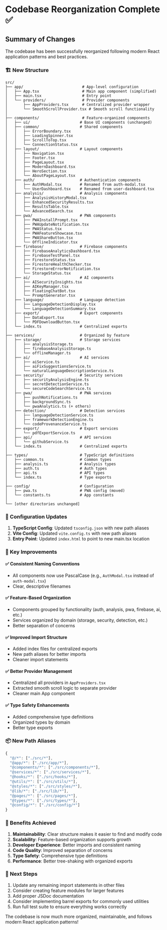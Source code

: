# Codebase Reorganization Complete ✅

## Summary of Changes

The codebase has been successfully reorganized following modern React application patterns and best practices.

### 🏗️ New Structure

```
src/
├── app/                          # App-level configuration
│   ├── App.tsx                   # Main app component (simplified)
│   ├── main.tsx                  # Entry point
│   └── providers/                # Provider components
│       ├── AppProviders.tsx      # Centralized provider wrapper
│       └── SmoothScrollProvider.tsx # Smooth scroll functionality
│
├── components/                   # Feature-organized components
│   ├── ui/                      # Base UI components (unchanged)
│   ├── common/                  # Shared components
│   │   ├── ErrorBoundary.tsx
│   │   ├── LoadingSpinner.tsx
│   │   ├── ScrollToTop.tsx
│   │   └── ConnectionStatus.tsx
│   ├── layout/                  # Layout components
│   │   ├── Navigation.tsx
│   │   ├── Footer.tsx
│   │   ├── PageLayout.tsx
│   │   ├── ModernDashboard.tsx
│   │   ├── HeroSection.tsx
│   │   └── AboutPageLayout.tsx
│   ├── auth/                    # Authentication components
│   │   ├── AuthModal.tsx        # Renamed from auth-modal.tsx
│   │   └── UserDashboard.tsx    # Renamed from user-dashboard.tsx
│   ├── analysis/                # Analysis components
│   │   ├── AnalysisHistoryModal.tsx
│   │   ├── EnhancedSecurityResults.tsx
│   │   ├── ResultsTable.tsx
│   │   └── AdvancedSearch.tsx
│   ├── pwa/                     # PWA components
│   │   ├── PWAInstallPrompt.tsx
│   │   ├── PWAUpdateNotification.tsx
│   │   ├── PWAStatus.tsx
│   │   ├── PWAFeatureShowcase.tsx
│   │   ├── PWAShareButton.tsx
│   │   └── OfflineIndicator.tsx
│   ├── firebase/                # Firebase components
│   │   ├── FirebaseAnalyticsDashboard.tsx
│   │   ├── FirebaseTestPanel.tsx
│   │   ├── FirestoreStatus.tsx
│   │   ├── FirestoreHealthChecker.tsx
│   │   ├── FirestoreErrorNotification.tsx
│   │   └── StorageStatus.tsx
│   ├── ai/                      # AI components
│   │   ├── AISecurityInsights.tsx
│   │   ├── AIKeyManager.tsx
│   │   ├── FloatingChatBot.tsx
│   │   └── PromptGenerator.tsx
│   ├── language/                # Language detection
│   │   ├── LanguageDetectionDisplay.tsx
│   │   └── LanguageDetectionSummary.tsx
│   ├── export/                  # Export components
│   │   ├── DataExport.tsx
│   │   └── PDFDownloadButton.tsx
│   └── index.ts                 # Centralized exports
│
├── services/                    # Organized by feature
│   ├── storage/                 # Storage services
│   │   ├── analysisStorage.ts
│   │   ├── firebaseAnalysisStorage.ts
│   │   └── offlineManager.ts
│   ├── ai/                      # AI services
│   │   ├── aiService.ts
│   │   ├── aiFixSuggestionsService.ts
│   │   └── naturalLanguageDescriptionService.ts
│   ├── security/                # Security services
│   │   ├── securityAnalysisEngine.ts
│   │   ├── secretDetectionService.ts
│   │   └── secureCodeSearchService.ts
│   ├── pwa/                     # PWA services
│   │   ├── pushNotifications.ts
│   │   ├── backgroundSync.ts
│   │   └── pwaAnalytics.ts (+ others)
│   ├── detection/               # Detection services
│   │   ├── languageDetectionService.ts
│   │   ├── frameworkDetectionEngine.ts
│   │   └── codeProvenanceService.ts
│   ├── export/                  # Export services
│   │   └── pdfExportService.ts
│   ├── api/                     # API services
│   │   └── githubService.ts
│   └── index.ts                 # Centralized exports
│
├── types/                       # TypeScript definitions
│   ├── common.ts                # Common types
│   ├── analysis.ts              # Analysis types
│   ├── auth.ts                  # Auth types
│   ├── api.ts                   # API types
│   └── index.ts                 # Type exports
│
├── config/                      # Configuration
│   ├── pwa.ts                   # PWA config (moved)
│   └── constants.ts             # App constants
│
└── [other directories unchanged]
```

### 🔧 Configuration Updates

1. **TypeScript Config**: Updated `tsconfig.json` with new path aliases
2. **Vite Config**: Updated `vite.config.ts` with new path aliases
3. **Entry Point**: Updated `index.html` to point to new main.tsx location

### 🎯 Key Improvements

#### ✅ Consistent Naming Conventions
- All components now use PascalCase (e.g., `AuthModal.tsx` instead of `auth-modal.tsx`)
- Clear, descriptive filenames

#### ✅ Feature-Based Organization
- Components grouped by functionality (auth, analysis, pwa, firebase, ai, etc.)
- Services organized by domain (storage, security, detection, etc.)
- Better separation of concerns

#### ✅ Improved Import Structure
- Added index files for centralized exports
- New path aliases for better imports
- Cleaner import statements

#### ✅ Better Provider Management
- Centralized all providers in `AppProviders.tsx`
- Extracted smooth scroll logic to separate provider
- Cleaner main App component

#### ✅ Type Safety Enhancements
- Added comprehensive type definitions
- Organized types by domain
- Better type exports

### 📦 New Path Aliases

```typescript
{
  "@/*": ["./src/*"],
  "@app/*": ["./src/app/*"],
  "@components/*": ["./src/components/*"],
  "@services/*": ["./src/services/*"],
  "@hooks/*": ["./src/hooks/*"],
  "@utils/*": ["./src/utils/*"],
  "@styles/*": ["./src/styles/*"],
  "@lib/*": ["./src/lib/*"],
  "@pages/*": ["./src/pages/*"],
  "@types/*": ["./src/types/*"],
  "@config/*": ["./src/config/*"]
}
```

### 🎉 Benefits Achieved

1. **Maintainability**: Clear structure makes it easier to find and modify code
2. **Scalability**: Feature-based organization supports growth
3. **Developer Experience**: Better imports and consistent naming
4. **Code Quality**: Improved separation of concerns
5. **Type Safety**: Comprehensive type definitions
6. **Performance**: Better tree-shaking with organized exports

### 🚀 Next Steps

1. Update any remaining import statements in other files
2. Consider creating feature modules for larger features
3. Add proper JSDoc documentation
4. Consider implementing barrel exports for commonly used utilities
5. Run full test suite to ensure everything works correctly

The codebase is now much more organized, maintainable, and follows modern React application patterns!